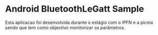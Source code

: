 
Android BluetoothLeGatt Sample
===================================

Esta aplicacao foi desenvolvida  durante o estágio com o IPFN e a picma sendo que tem como objectivo monitorizar os parâmetros.

